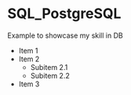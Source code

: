 # SQL_PostgreSQL
Example to showcase my skill in DB

+ Item 1
+ Item 2
  + Subitem 2.1
  + Subitem 2.2
+ Item 3

